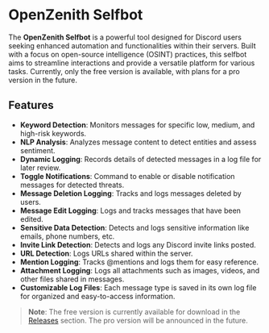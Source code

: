 # OpenZenith Selfbot

The **OpenZenith Selfbot** is a powerful tool designed for Discord users seeking enhanced automation and functionalities within their servers. Built with a focus on open-source intelligence (OSINT) practices, this selfbot aims to streamline interactions and provide a versatile platform for various tasks. Currently, only the free version is available, with plans for a pro version in the future.

## Features

- **Keyword Detection**: Monitors messages for specific low, medium, and high-risk keywords.
- **NLP Analysis**: Analyzes message content to detect entities and assess sentiment.
- **Dynamic Logging**: Records details of detected messages in a log file for later review.
- **Toggle Notifications**: Command to enable or disable notification messages for detected threats.
- **Message Deletion Logging**: Tracks and logs messages deleted by users.
- **Message Edit Logging**: Logs and tracks messages that have been edited.
- **Sensitive Data Detection**: Detects and logs sensitive information like emails, phone numbers, etc.
- **Invite Link Detection**: Detects and logs any Discord invite links posted.
- **URL Detection**: Logs URLs shared within the server.
- **Mention Logging**: Tracks @mentions and logs them for easy reference.
- **Attachment Logging**: Logs all attachments such as images, videos, and other files shared in messages.
- **Customizable Log Files**: Each message type is saved in its own log file for organized and easy-to-access information.


> **Note**: The free version is currently available for download in the [Releases](https://github.com/AnonCatalyst/OpenZenith/releases/tag/OpenZenith-FREEv.10.25.2024) section. The pro version will be announced in the future.
